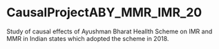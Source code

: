 # CausalProjectABY_MMR_IMR_20
Study of causal effects of Ayushman Bharat Heallth Scheme on IMR and MMR in Indian states which adopted the scheme in 2018.
